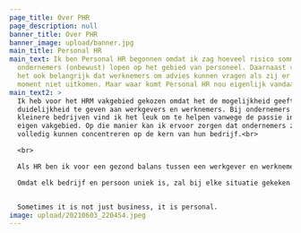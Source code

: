```yaml
---
page_title: Over PHR
page_description: null
banner_title: Over PHR
banner_image: upload/banner.jpg
main_title: Personal HR
main_text: Ik ben Personal HR begonnen omdat ik zag hoeveel risico sommige
  ondernemers (onbewust) lopen op het gebied van personeel. Daarnaast vond ik
  het ook belangrijk dat werknemers om advies kunnen vragen als zij er op dat
  moment niet uitkomen. Maar waar komt Personal HR nou eigenlijk vandaan?
main_text2: >
  Ik heb voor het HRM vakgebied gekozen omdat het de mogelijkheid geeft om
  duidelijkheid te geven aan werkgevers en werknemers. Bij ondernemers van
  kleinere bedrijven vind ik het leuk om te helpen vanwege de passie in hun
  eigen vakgebied. Op die manier kan ik ervoor zorgen dat ondernemers zich
  volledig kunnen concentreren op de kern van hun bedrijf.<br>

  <br>

  Als HR ben ik voor een gezond balans tussen een werkgever en werknemer. Om die reden wil ik er ook zijn voor de werknemer die vragen heeft over zijn werk, salaris, verzuim of loopbaan.<br><br>

  Omdat elk bedrijf en persoon uniek is, zal bij elke situatie gekeken moeten worden welke wet- en regelgeving passend is bij de cultuur en branche <br><br>


  Sometimes it is not just business, it is personal. 
image: upload/20210603_220454.jpeg
---
```

